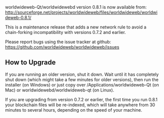 worldwideweb-Qt/worldwidewebd version 0.8.1 is now available from:
  http://sourceforge.net/projects/worldwideweb/files/worldwideweb/worldwideweb-0.8.1/

This is a maintenance release that adds a new network rule to avoid
a chain-forking incompatibility with versions 0.7.2 and earlier.

Please report bugs using the issue tracker at github:
  https://github.com/worldwideweb/worldwideweb/issues


How to Upgrade
--------------

If you are running an older version, shut it down. Wait
until it has completely shut down (which might take a few minutes for older
versions), then run the installer (on Windows) or just copy over
/Applications/worldwideweb-Qt (on Mac) or worldwidewebd/worldwideweb-qt (on Linux).

If you are upgrading from version 0.7.2 or earlier, the first time you
run 0.8.1 your blockchain files will be re-indexed, which will take
anywhere from 30 minutes to several hours, depending on the speed of
your machine.
